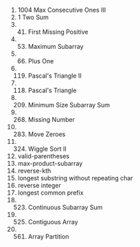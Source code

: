 1) 1004 Max Consecutive Ones III
2) 1 Two Sum
3) 41. First Missing Positive
4) 53. Maximum Subarray
5) 66. Plus One
6) 119. Pascal's Triangle II
7) 118. Pascal's Triangle
8) 209. Minimum Size Subarray Sum
9) 268. Missing Number
10) 283. Move Zeroes
11) 324. Wiggle Sort II
12) valid-parentheses
13) max-product-subarray
14) reverse-kth
15) longest substring without repeating char
16) reverse integer
17) longest common prefix
18) 523. Continuous Subarray Sum
19) 525. Contiguous Array
20)   561. Array Partition
